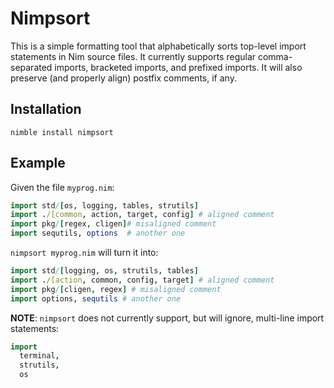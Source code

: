 # Nimpsort

This is a simple formatting tool that alphabetically sorts top-level import statements in Nim source files. It currently supports regular comma-separated imports, bracketed imports, and prefixed imports. It will also preserve (and properly align) postfix comments, if any.

## Installation

`nimble install nimpsort`

## Example

Given the file `myprog.nim`:

```nim
import std/[os, logging, tables, strutils]
import ./[common, action, target, config] # aligned comment
import pkg/[regex, cligen]# misaligned comment
import sequtils, options  # another one
```

`nimpsort myprog.nim` will turn it into:

```nim
import std/[logging, os, strutils, tables]
import ./[action, common, config, target] # aligned comment
import pkg/[cligen, regex] # misaligned comment
import options, sequtils # another one
```

**NOTE**: `nimpsort` does not currently support, but will ignore, multi-line import statements:

```nim
import
  terminal,
  strutils,
  os
```

